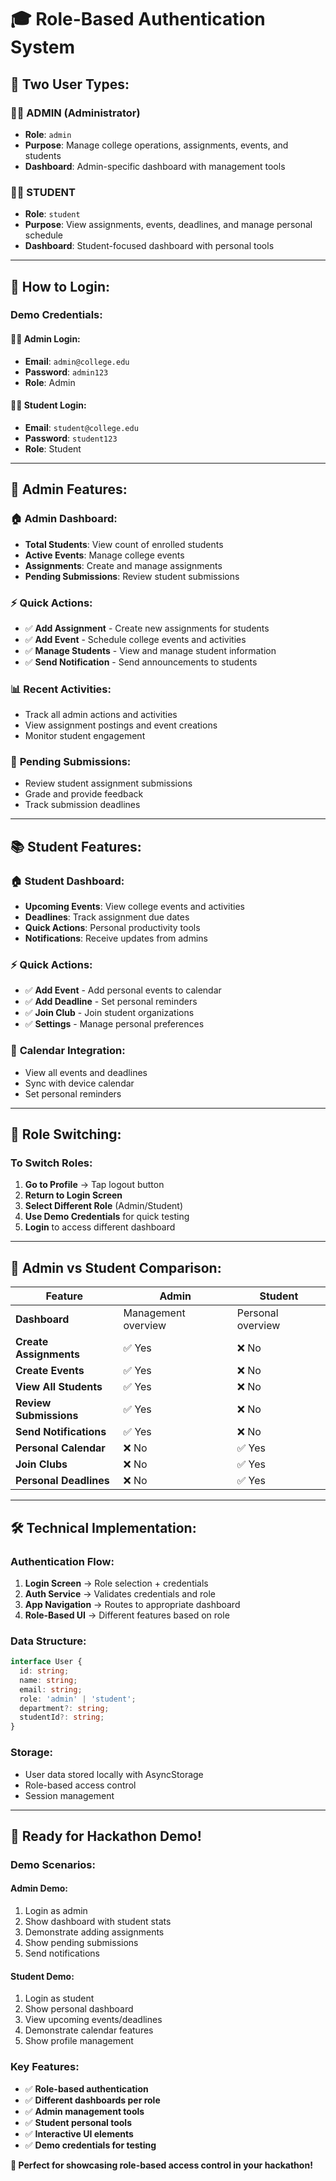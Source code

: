 # 🎓 Role-Based Authentication System

## 🔐 **Two User Types:**

### 👨‍🏫 **ADMIN (Administrator)**
- **Role**: `admin`
- **Purpose**: Manage college operations, assignments, events, and students
- **Dashboard**: Admin-specific dashboard with management tools

### 👨‍🎓 **STUDENT**
- **Role**: `student` 
- **Purpose**: View assignments, events, deadlines, and manage personal schedule
- **Dashboard**: Student-focused dashboard with personal tools

---

## 🚀 **How to Login:**

### **Demo Credentials:**

#### 👨‍🏫 **Admin Login:**
- **Email**: `admin@college.edu`
- **Password**: `admin123`
- **Role**: Admin

#### 👨‍🎓 **Student Login:**
- **Email**: `student@college.edu`
- **Password**: `student123`
- **Role**: Student

---

## 📱 **Admin Features:**

### 🏠 **Admin Dashboard:**
- **Total Students**: View count of enrolled students
- **Active Events**: Manage college events
- **Assignments**: Create and manage assignments
- **Pending Submissions**: Review student submissions

### ⚡ **Quick Actions:**
- ✅ **Add Assignment** - Create new assignments for students
- ✅ **Add Event** - Schedule college events and activities
- ✅ **Manage Students** - View and manage student information
- ✅ **Send Notification** - Send announcements to students

### 📊 **Recent Activities:**
- Track all admin actions and activities
- View assignment postings and event creations
- Monitor student engagement

### 📝 **Pending Submissions:**
- Review student assignment submissions
- Grade and provide feedback
- Track submission deadlines

---

## 📚 **Student Features:**

### 🏠 **Student Dashboard:**
- **Upcoming Events**: View college events and activities
- **Deadlines**: Track assignment due dates
- **Quick Actions**: Personal productivity tools
- **Notifications**: Receive updates from admins

### ⚡ **Quick Actions:**
- ✅ **Add Event** - Add personal events to calendar
- ✅ **Add Deadline** - Set personal reminders
- ✅ **Join Club** - Join student organizations
- ✅ **Settings** - Manage personal preferences

### 📅 **Calendar Integration:**
- View all events and deadlines
- Sync with device calendar
- Set personal reminders

---

## 🔄 **Role Switching:**

### **To Switch Roles:**
1. **Go to Profile** → Tap logout button
2. **Return to Login Screen**
3. **Select Different Role** (Admin/Student)
4. **Use Demo Credentials** for quick testing
5. **Login** to access different dashboard

---

## 🎯 **Admin vs Student Comparison:**

| Feature | Admin | Student |
|---------|-------|---------|
| **Dashboard** | Management overview | Personal overview |
| **Create Assignments** | ✅ Yes | ❌ No |
| **Create Events** | ✅ Yes | ❌ No |
| **View All Students** | ✅ Yes | ❌ No |
| **Review Submissions** | ✅ Yes | ❌ No |
| **Send Notifications** | ✅ Yes | ❌ No |
| **Personal Calendar** | ❌ No | ✅ Yes |
| **Join Clubs** | ❌ No | ✅ Yes |
| **Personal Deadlines** | ❌ No | ✅ Yes |

---

## 🛠️ **Technical Implementation:**

### **Authentication Flow:**
1. **Login Screen** → Role selection + credentials
2. **Auth Service** → Validates credentials and role
3. **App Navigation** → Routes to appropriate dashboard
4. **Role-Based UI** → Different features based on role

### **Data Structure:**
```typescript
interface User {
  id: string;
  name: string;
  email: string;
  role: 'admin' | 'student';
  department?: string;
  studentId?: string;
}
```

### **Storage:**
- User data stored locally with AsyncStorage
- Role-based access control
- Session management

---

## 🎉 **Ready for Hackathon Demo!**

### **Demo Scenarios:**

#### **Admin Demo:**
1. Login as admin
2. Show dashboard with student stats
3. Demonstrate adding assignments
4. Show pending submissions
5. Send notifications

#### **Student Demo:**
1. Login as student  
2. Show personal dashboard
3. View upcoming events/deadlines
4. Demonstrate calendar features
5. Show profile management

### **Key Features:**
- ✅ **Role-based authentication**
- ✅ **Different dashboards per role**
- ✅ **Admin management tools**
- ✅ **Student personal tools**
- ✅ **Interactive UI elements**
- ✅ **Demo credentials for testing**

**🎯 Perfect for showcasing role-based access control in your hackathon!** 
